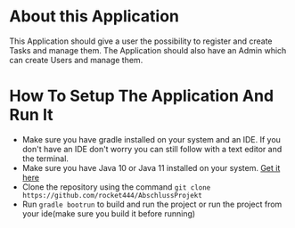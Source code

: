 # About this Application
This Application should give a user the possibility to register and create Tasks and manage them.
The Application should also have an Admin which can create Users and manage them.

# How To Setup The Application And Run It
* Make sure you have gradle installed on your system and an IDE. If 
you don't have an IDE don't worry you can still follow with a text editor and 
the terminal.
* Make sure you have Java 10 or Java 11 installed on your system. [Get it here](http://www.oracle.com/technetwork/java/javase/downloads/jdk10-downloads-4416644.html)
* Clone the repository using the command `git clone https://github.com/rocket444/AbschlussProjekt`
* Run `gradle bootrun` to build and run the project or run the project from your ide(make sure you build it before running)